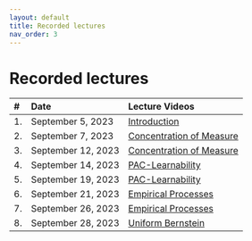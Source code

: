 ```yaml
---
layout: default
title: Recorded lectures
nav_order: 3
---
```


# Recorded lectures
<!-- We will post the recorded lectures [here](https://www.youtube.com/playlist?list=PLQCZ7_TRKVIx6_UVxwUBFca3cDnl9DrNW). -->

| #  | Date        | Lecture Videos |
|:---|:------------|:--------------|
| 1. | September 5, 2023| [Introduction](https://www.youtube.com/watch?v=arbGdCqn2Io) |
| 2. | September 7, 2023| [Concentration of Measure](https://www.youtube.com/watch?v=TBnSm-vYTPs)|
| 3. | September 12, 2023| [Concentration of Measure](https://www.youtube.com/watch?v=S0aY_0SY-WA)|
| 4. | September 14, 2023| [PAC-Learnability](https://www.youtube.com/watch?v=GzkrMYkHxaA&t=2236s)|
| 5. | September 19, 2023| [PAC-Learnability](https://www.youtube.com/watch?v=c9rN8eBjS3k)|
| 6. | September 21, 2023| [Empirical Processes](https://www.youtube.com/watch?v=2hfHwMX__2k)|
| 7. | September 26, 2023| [Empirical Processes](https://youtu.be/TNPwFhxjHXM)|
| 8. | September 28, 2023| [Uniform Bernstein](https://youtu.be/z1oW05KzshM)|
